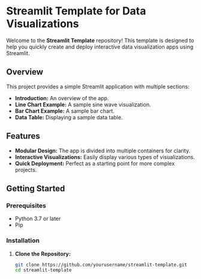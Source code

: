 # Streamlit Template for Data Visualizations

Welcome to the **Streamlit Template** repository! This template is designed to help you quickly create and deploy interactive data visualization apps using Streamlit.

## Overview

This project provides a simple Streamlit application with multiple sections:
- **Introduction:** An overview of the app.
- **Line Chart Example:** A sample sine wave visualization.
- **Bar Chart Example:** A sample bar chart.
- **Data Table:** Displaying a sample data table.

## Features

- **Modular Design:** The app is divided into multiple containers for clarity.
- **Interactive Visualizations:** Easily display various types of visualizations.
- **Quick Deployment:** Perfect as a starting point for more complex projects.

## Getting Started

### Prerequisites

- Python 3.7 or later
- Pip

### Installation

1. **Clone the Repository:**

   ```bash
   git clone https://github.com/yourusername/streamlit-template.git
   cd streamlit-template
